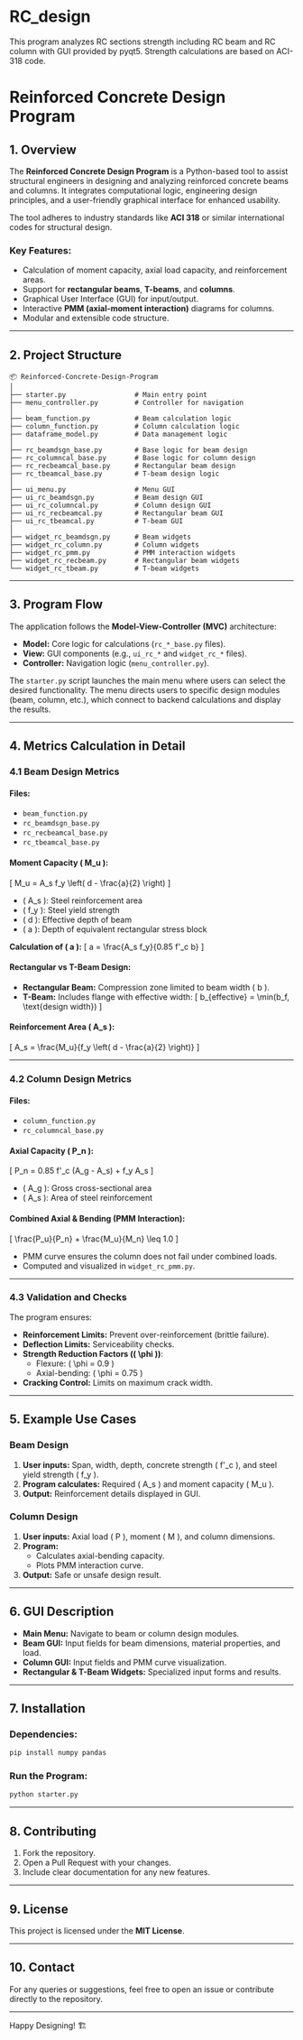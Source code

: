 # RC_design
This program analyzes RC sections strength including RC beam and RC column with GUI provided by pyqt5. Strength calculations are based on ACI-318 code.

# Reinforced Concrete Design Program

## 1. Overview
The **Reinforced Concrete Design Program** is a Python-based tool to assist structural engineers in designing and analyzing reinforced concrete beams and columns. It integrates computational logic, engineering design principles, and a user-friendly graphical interface for enhanced usability.

The tool adheres to industry standards like **ACI 318** or similar international codes for structural design.

### Key Features:
- Calculation of moment capacity, axial load capacity, and reinforcement areas.
- Support for **rectangular beams**, **T-beams**, and **columns**.
- Graphical User Interface (GUI) for input/output.
- Interactive **PMM (axial-moment interaction)** diagrams for columns.
- Modular and extensible code structure.

---

## 2. Project Structure
```
📦 Reinforced-Concrete-Design-Program
│
├── starter.py                 # Main entry point
├── menu_controller.py         # Controller for navigation
│
├── beam_function.py           # Beam calculation logic
├── column_function.py         # Column calculation logic
├── dataframe_model.py         # Data management logic
│
├── rc_beamdsgn_base.py        # Base logic for beam design
├── rc_columncal_base.py       # Base logic for column design
├── rc_recbeamcal_base.py      # Rectangular beam design
├── rc_tbeamcal_base.py        # T-beam design logic
│
├── ui_menu.py                 # Menu GUI
├── ui_rc_beamdsgn.py          # Beam design GUI
├── ui_rc_columncal.py         # Column design GUI
├── ui_rc_recbeamcal.py        # Rectangular beam GUI
├── ui_rc_tbeamcal.py          # T-beam GUI
│
├── widget_rc_beamdsgn.py      # Beam widgets
├── widget_rc_column.py        # Column widgets
├── widget_rc_pmm.py           # PMM interaction widgets
├── widget_rc_recbeam.py       # Rectangular beam widgets
└── widget_rc_tbeam.py         # T-beam widgets
```

---

## 3. Program Flow
The application follows the **Model-View-Controller (MVC)** architecture:
- **Model:** Core logic for calculations (`rc_*_base.py` files).
- **View:** GUI components (e.g., `ui_rc_*` and `widget_rc_*` files).
- **Controller:** Navigation logic (`menu_controller.py`).

The `starter.py` script launches the main menu where users can select the desired functionality. The menu directs users to specific design modules (beam, column, etc.), which connect to backend calculations and display the results.

---

## 4. Metrics Calculation in Detail

### 4.1 Beam Design Metrics
#### Files:
- `beam_function.py`
- `rc_beamdsgn_base.py`
- `rc_recbeamcal_base.py`
- `rc_tbeamcal_base.py`

#### Moment Capacity \( M_u \):
\[
M_u = A_s f_y \left( d - \frac{a}{2} \right)
\]
- \( A_s \): Steel reinforcement area  
- \( f_y \): Steel yield strength  
- \( d \): Effective depth of beam  
- \( a \): Depth of equivalent rectangular stress block

**Calculation of \( a \):**
\[
a = \frac{A_s f_y}{0.85 f'_c b}
\]

#### Rectangular vs T-Beam Design:
- **Rectangular Beam:** Compression zone limited to beam width \( b \).
- **T-Beam:** Includes flange with effective width:
\[
 b_{effective} = \min(b_f, \text{design width})
\]

#### Reinforcement Area \( A_s \):
\[
A_s = \frac{M_u}{f_y \left( d - \frac{a}{2} \right)}
\]

---

### 4.2 Column Design Metrics
#### Files:
- `column_function.py`
- `rc_columncal_base.py`

#### Axial Capacity \( P_n \):
\[
P_n = 0.85 f'_c (A_g - A_s) + f_y A_s
\]
- \( A_g \): Gross cross-sectional area
- \( A_s \): Area of steel reinforcement

#### Combined Axial & Bending (PMM Interaction):
\[
\frac{P_u}{P_n} + \frac{M_u}{M_n} \leq 1.0
\]
- PMM curve ensures the column does not fail under combined loads.
- Computed and visualized in `widget_rc_pmm.py`.

---

### 4.3 Validation and Checks
The program ensures:
- **Reinforcement Limits:** Prevent over-reinforcement (brittle failure).
- **Deflection Limits:** Serviceability checks.
- **Strength Reduction Factors (\( \phi \))**:
  - Flexure: \( \phi = 0.9 \)
  - Axial-bending: \( \phi = 0.75 \)
- **Cracking Control:** Limits on maximum crack width.

---

## 5. Example Use Cases
### Beam Design
1. **User inputs:** Span, width, depth, concrete strength \( f'_c \), and steel yield strength \( f_y \).
2. **Program calculates:** Required \( A_s \) and moment capacity \( M_u \).
3. **Output:** Reinforcement details displayed in GUI.

### Column Design
1. **User inputs:** Axial load \( P \), moment \( M \), and column dimensions.
2. **Program:**
   - Calculates axial-bending capacity.
   - Plots PMM interaction curve.
3. **Output:** Safe or unsafe design result.

---

## 6. GUI Description
- **Main Menu:** Navigate to beam or column design modules.
- **Beam GUI:** Input fields for beam dimensions, material properties, and load.
- **Column GUI:** Input fields and PMM curve visualization.
- **Rectangular & T-Beam Widgets:** Specialized input forms and results.

---

## 7. Installation

### Dependencies:
```bash
pip install numpy pandas
```

### Run the Program:
```bash
python starter.py
```

---

## 8. Contributing
1. Fork the repository.
2. Open a Pull Request with your changes.
3. Include clear documentation for any new features.

---

## 9. License
This project is licensed under the **MIT License**.

---

## 10. Contact
For any queries or suggestions, feel free to open an issue or contribute directly to the repository.

---

Happy Designing! 🏗️
